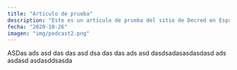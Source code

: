 ```yaml
---
title: "Articulo de prueba"
description: "Este es un artículo de prueba del sitio de Decred en Español."
fecha: "2020-10-26"
imagen: "img/podcast2.png"
---
```


ASDas ads asd das das asd dsa 
das
das 
ads 
asd
dasdsadasasdasdasd ads
asdasd
asdasddsasda
